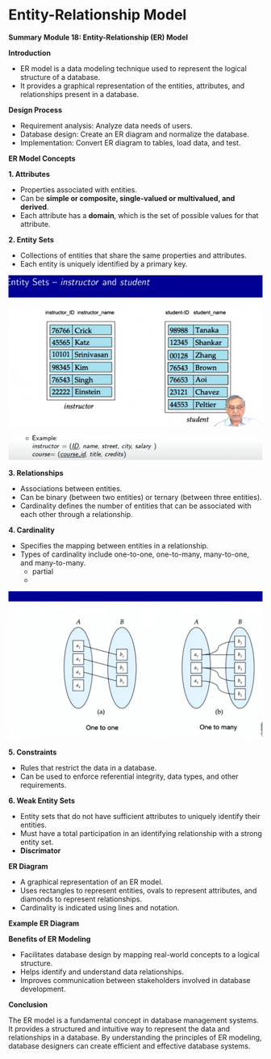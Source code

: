 # Entity-Relationship Model

**Summary**
**Module 18: Entity-Relationship (ER) Model**

**Introduction**

* ER model is a data modeling technique used to represent the logical structure of a database.
* It provides a graphical representation of the entities, attributes, and relationships present in a database.

**Design Process**

* Requirement analysis: Analyze data needs of users.
* Database design: Create an ER diagram and normalize the database.
* Implementation: Convert ER diagram to tables, load data, and test.

**ER Model Concepts**

**1. Attributes**

* Properties associated with entities.
* Can be **simple or composite, single-valued or multivalued, and derived**.
* Each attribute has a **domain**, which is the set of possible values for that attribute.

**2. Entity Sets**

* Collections of entities that share the same properties and attributes.
* Each entity is uniquely identified by a primary key.

![1719157412140](image/Lecture4.3-Entity-RelationshipModel1_annotated/1719157412140.png)

![1719157434617](image/Lecture4.3-Entity-RelationshipModel1_annotated/1719157434617.png)

**3. Relationships**

* Associations between entities.
* Can be binary (between two entities) or ternary (between three entities).
* Cardinality defines the number of entities that can be associated with each other through a relationship.

**4. Cardinality**

* Specifies the mapping between entities in a relationship.
* Types of cardinality include one-to-one, one-to-many, many-to-one, and many-to-many.
  * partial
  * 

![1719157836185](image/Lecture4.3-Entity-RelationshipModel1_annotated/1719157836185.png)

**5. Constraints**

* Rules that restrict the data in a database.
* Can be used to enforce referential integrity, data types, and other requirements.

**6. Weak Entity Sets**

* Entity sets that do not have sufficient attributes to uniquely identify their entities.
* Must have a total participation in an identifying relationship with a strong entity set.
* **Discrimator** 


**ER Diagram**

* A graphical representation of an ER model.
* Uses rectangles to represent entities, ovals to represent attributes, and diamonds to represent relationships.
* Cardinality is indicated using lines and notation.

**Example ER Diagram**


**Benefits of ER Modeling**

* Facilitates database design by mapping real-world concepts to a logical structure.
* Helps identify and understand data relationships.
* Improves communication between stakeholders involved in database development.

**Conclusion**

The ER model is a fundamental concept in database management systems. It provides a structured and intuitive way to represent the data and relationships in a database. By understanding the principles of ER modeling, database designers can create efficient and effective database systems.
